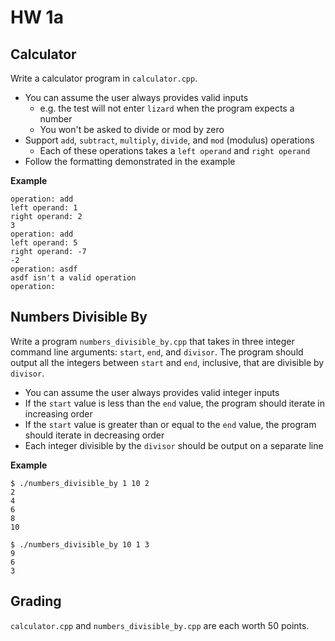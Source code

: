 # HW 1a

## Calculator

Write a calculator program in `calculator.cpp`.

- You can assume the user always provides valid inputs
  - e.g. the test will not enter `lizard` when the program expects a number
  - You won't be asked to divide or mod by zero
- Support `add`, `subtract`, `multiply`, `divide`, and `mod` (modulus) operations
  - Each of these operations takes a `left operand` and `right operand`
- Follow the formatting demonstrated in the example

**Example**

```
operation: add
left operand: 1
right operand: 2
3
operation: add
left operand: 5
right operand: -7
-2
operation: asdf
asdf isn't a valid operation
operation: 
```

## Numbers Divisible By

Write a program `numbers_divisible_by.cpp` that takes in three integer command line arguments: `start`, `end`, and `divisor`. 
The program should output all the integers between `start` and `end`, inclusive, that are divisible by `divisor`.

- You can assume the user always provides valid integer inputs
- If the `start` value is less than the `end` value, the program should iterate in increasing order
- If the `start` value is greater than or equal to the `end` value, the program should iterate in decreasing order
- Each integer divisible by the `divisor` should be output on a separate line

**Example**

```
$ ./numbers_divisible_by 1 10 2
2
4
6
8
10
```

```
$ ./numbers_divisible_by 10 1 3
9
6
3
```

## Grading

`calculator.cpp` and `numbers_divisible_by.cpp` are each worth 50 points.

